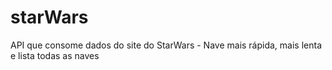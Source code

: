 # starWars
API que consome dados do site do StarWars - Nave mais rápida, mais lenta e lista todas as naves
